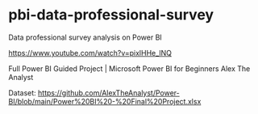 # pbi-data-professional-survey
Data professional survey analysis on Power BI

https://www.youtube.com/watch?v=pixlHHe_lNQ

Full Power BI Guided Project | Microsoft Power BI for Beginners
Alex The Analyst

Dataset: https://github.com/AlexTheAnalyst/Power-BI/blob/main/Power%20BI%20-%20Final%20Project.xlsx
